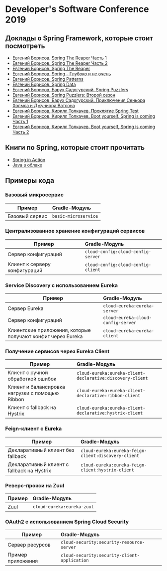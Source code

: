 # Developer's Software Conference 2019

## Доклады о Spring Framework, которые стоит посмотреть

* [Евгений Борисов. Spring The Reaper Часть 1](https://youtu.be/BmBr5diz8WA)
* [Евгений Борисов. Spring The Reaper Часть 2](https://youtu.be/cou_qomYLNU)
* [Евгений Борисов. Spring The Reaper](https://youtu.be/hDpa6m48eC4)
* [Евгений Борисов. Spring - Глубоко и не очень](https://youtu.be/nGfeSo52_8A)
* [Евгений Борисов. Spring Patterns](https://youtu.be/61duchvKI6o)
* [Евгений Борисов. Spring Data](https://youtu.be/nwM7A4TwU3M)
* [Евгений Борисов, Барух Садогурский. Spring Puzzlers](https://youtu.be/U8MtGYa04v8)
* [Евгений Борисов. Spring Puzzlers: Второй сезон](https://youtu.be/BFEgLtFLdRI)
* [Евгений Борисов, Барух Садогурский. Приключения Сеньора Холмса и Джуниора Ватсона](https://youtu.be/KABC7Fty3x8)
* [Евгений Борисов, Кирилл Толкачев. Проклятие Spring Test](https://youtu.be/7mZqJShu_3c)
* [Евгений Борисов, Кирилл Толкачев. Boot yourself, Spring is coming Часть 1](https://youtu.be/yy43NOreJG4)
* [Евгений Борисов, Кирилл Толкачев. Boot yourself, Spring is coming Часть 2](https://youtu.be/7Cq5zEm2wq0)

## Книги по Spring, которые стоит прочитать

* [Spring in Action](https://www.ozon.ru/context/detail/id/31239365/)
* [Java в облаке](https://www.ozon.ru/context/detail/id/146748538/)

## Примеры кода

### Базовый микросервис

| Пример | Gradle-Модуль |
|----|:-----|
| Базовый сервис | `basic-microservice` |

### Централизованное хранение конфигураций сервисов

| Пример | Gradle-Модуль |
|----|:-----|
| Сервер конфигураций | `cloud-config:cloud-config-server` |
| Клиент к серверу конфигураций | `cloud-config:cloud-config-client` |

### Service Discovery с использованием Eureka

| Пример | Gradle-Модуль |
|----|:-----|
| Сервер Eureka | `cloud-eureka:eureka-server` |
| Сервер конфигураций | `cloud-eureka:cloud-config-server` |
| Клиентские приложения, которые получают конфиг через Eureka | `cloud-eureka:eureka-client` |

### Получение сервисов через Eureka Client

| Пример | Gradle-Модуль |
|----|:-----|
| Клиент с ручной обработкой ошибок | `cloud-eureka:eureka-client-declarative:discovery-client` |
| Клиент и балансировка нагрузки с помощью Ribbon | `cloud-eureka:eureka-client-declarative:ribbon-client` |
| Клиент с fallback на Hystrix | `cloud-eureka:eureka-client-declarative:hystrix-client` |

### Feign-клиент с Eureka

| Пример | Gradle-Модуль |
|----|:-----|
| Декларативный клиент без fallback | `cloud-eureka:eureka-feign-client:discovery-client` |
| Декларативный клиент с fallback на Hystrix | `cloud-eureka:eureka-feign-client:hystrix-client` |

### Реверс-прокси на Zuul

| Пример | Gradle-Модуль |
|----|:-----|
| Zuul | `cloud-eureka:eureka-zuul` |

### OAuth2 с использованием Spring Cloud Security

| Пример | Gradle-Модуль |
|----|:-----|
| Сервер ресурсов | `cloud-security:security-resource-server` |
| Пример приложения | `cloud-security:security-client-application` |
